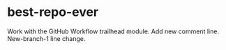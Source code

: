 # best-repo-ever
Work with the GitHub Workflow trailhead module.
Add new comment line.
New-branch-1 line change.